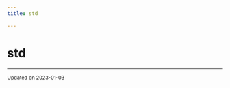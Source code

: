 ```yaml
---
title: std

---
```


# std










-------------------------------

<sub>Updated on 2023-01-03</sub>
